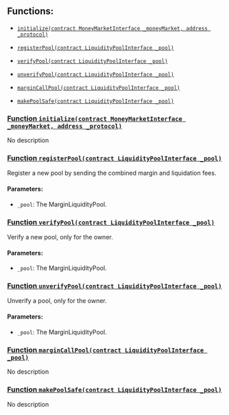 ## Functions:

- [`initialize(contract MoneyMarketInterface _moneyMarket, address _protocol)`](#LiquidityPoolRegistry-initialize-contract-MoneyMarketInterface-address-)

- [`registerPool(contract LiquidityPoolInterface _pool)`](#LiquidityPoolRegistry-registerPool-contract-LiquidityPoolInterface-)

- [`verifyPool(contract LiquidityPoolInterface _pool)`](#LiquidityPoolRegistry-verifyPool-contract-LiquidityPoolInterface-)

- [`unverifyPool(contract LiquidityPoolInterface _pool)`](#LiquidityPoolRegistry-unverifyPool-contract-LiquidityPoolInterface-)

- [`marginCallPool(contract LiquidityPoolInterface _pool)`](#LiquidityPoolRegistry-marginCallPool-contract-LiquidityPoolInterface-)

- [`makePoolSafe(contract LiquidityPoolInterface _pool)`](#LiquidityPoolRegistry-makePoolSafe-contract-LiquidityPoolInterface-)

### [Function `initialize(contract MoneyMarketInterface _moneyMarket, address _protocol)`](#LiquidityPoolRegistry-initialize-contract-MoneyMarketInterface-address-)

No description

### [Function `registerPool(contract LiquidityPoolInterface _pool)`](#LiquidityPoolRegistry-registerPool-contract-LiquidityPoolInterface-)

Register a new pool by sending the combined margin and liquidation fees.

#### Parameters:

- `_pool`: The MarginLiquidityPool.

### [Function `verifyPool(contract LiquidityPoolInterface _pool)`](#LiquidityPoolRegistry-verifyPool-contract-LiquidityPoolInterface-)

Verify a new pool, only for the owner.

#### Parameters:

- `_pool`: The MarginLiquidityPool.

### [Function `unverifyPool(contract LiquidityPoolInterface _pool)`](#LiquidityPoolRegistry-unverifyPool-contract-LiquidityPoolInterface-)

Unverify a pool, only for the owner.

#### Parameters:

- `_pool`: The MarginLiquidityPool.

### [Function `marginCallPool(contract LiquidityPoolInterface _pool)`](#LiquidityPoolRegistry-marginCallPool-contract-LiquidityPoolInterface-)

No description

### [Function `makePoolSafe(contract LiquidityPoolInterface _pool)`](#LiquidityPoolRegistry-makePoolSafe-contract-LiquidityPoolInterface-)

No description
